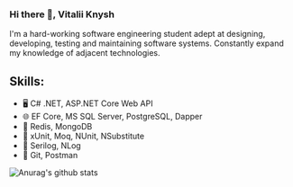 ### Hi there 👋, Vitalii Knysh
I'm a hard-working software engineering student adept at designing, developing, testing and maintaining software systems. Constantly expand my knowledge of adjacent technologies.

## Skills: 
* :desktop_computer: C# .NET, ASP.NET Core Web API
* :globe_with_meridians: EF Core, MS SQL Server, PostgreSQL, Dapper
* :notebook: Redis, MongoDB
* :book: xUnit, Moq, NUnit, NSubstitute
* :pencil: Serilog, NLog
* :large_orange_diamond: Git, Postman

![Anurag's github stats](https://github-readme-stats.vercel.app/api?username=Strafe153)
